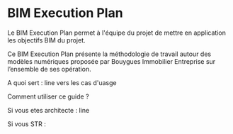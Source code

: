 # BIM Execution Plan

Le BIM Execution Plan permet à l'équipe du projet de mettre en application les objectifs BIM du projet.

Ce BIM Execution Plan présente la méthodologie de travail autour des modèles numériques proposée par Bouygues Immobilier Entreprise sur l’ensemble de ses opération.



A quoi sert : line vers les cas d'uasge

Comment utiliser ce guide ?





Si vous etes architecte : line

Si vous STR : 





